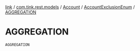 [link](../../../index.md) / [com.tink.rest.models](../../index.md) / [Account](../index.md) / [AccountExclusionEnum](index.md) / [AGGREGATION](./-a-g-g-r-e-g-a-t-i-o-n.md)

# AGGREGATION

`AGGREGATION`